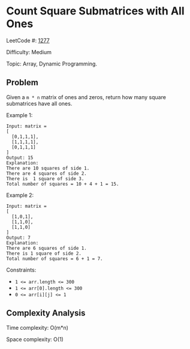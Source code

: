 # Count Square Submatrices with All Ones

LeetCode #: [1277](https://leetcode.com/problems/count-square-submatrices-with-all-ones/)

Difficulty: Medium

Topic: Array, Dynamic Programming.

## Problem

Given a `m * n` matrix of ones and zeros, return how many square submatrices have all ones.

Example 1:

```text
Input: matrix =
[
  [0,1,1,1],
  [1,1,1,1],
  [0,1,1,1]
]
Output: 15
Explanation: 
There are 10 squares of side 1.
There are 4 squares of side 2.
There is  1 square of side 3.
Total number of squares = 10 + 4 + 1 = 15.
```

Example 2:

```text
Input: matrix = 
[
  [1,0,1],
  [1,1,0],
  [1,1,0]
]
Output: 7
Explanation: 
There are 6 squares of side 1.  
There is 1 square of side 2. 
Total number of squares = 6 + 1 = 7.
```

Constraints:

- `1 <= arr.length <= 300`
- `1 <= arr[0].length <= 300`
- `0 <= arr[i][j] <= 1`

## Complexity Analysis

Time complexity: O(m*n)

Space complexity: O(1)
